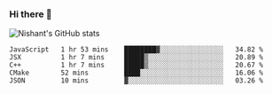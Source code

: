 ### Hi there 👋

<!--
**phoenixx1/phoenixx1** is a ✨ _special_ ✨ repository because its `README.md` (this file) appears on your GitHub profile.

Here are some ideas to get you started:

- 🔭 I’m currently working on ...
- 🌱 I’m currently learning ...
- 👯 I’m looking to collaborate on ...
- 🤔 I’m looking for help with ...
- 💬 Ask me about ...
- 📫 How to reach me: ...
- 😄 Pronouns: ...
- ⚡ Fun fact: ...
-->

![Nishant's GitHub stats](https://github-readme-stats.vercel.app/api?username=phoenixx1&count_private=true)   
<!--START_SECTION:waka-->
```text
JavaScript   1 hr 53 mins    ████████▓░░░░░░░░░░░░░░░░   34.82 % 
JSX          1 hr 7 mins     █████▒░░░░░░░░░░░░░░░░░░░   20.89 % 
C++          1 hr 7 mins     █████▒░░░░░░░░░░░░░░░░░░░   20.67 % 
CMake        52 mins         ████░░░░░░░░░░░░░░░░░░░░░   16.06 % 
JSON         10 mins         ▓░░░░░░░░░░░░░░░░░░░░░░░░   03.26 % 
```
<!--END_SECTION:waka-->
